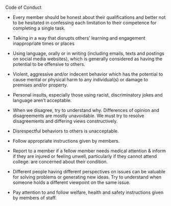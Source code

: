 Code of Conduct

- Every member should be honest about their qualifications and better not to be hesitated in confessing each limitation to their competence for completing a single task.

- Talking in a way that disrupts others’ learning and engagement inappropriate times or places
- Using language, orally or in writing (including emails, texts and postings on social media websites), which is generally considered as having the potential to be offensive to others.
- Violent, aggressive and/or indecent behavior which has the potential to cause mental or physical harm to any individual(s) or damage to premises and/or property.
- Personal insults, especially those using racist, discriminatory jokes and language aren’t acceptable.
- When we disagree, try to understand why. Differences of opinion and disagreements are mostly unavoidable. We must try to resolve disagreements and differing views constructively.
- Disrespectful behaviors to others is unacceptable.
- Follow appropriate instructions given by members.
- Report to a member if a fellow member needs medical attention & inform if they are injured or feeling unwell, particularly if they cannot attend college.                                                                        are concerned about their condition.
- Different people having different perspectives on issues can be valuable for solving problems or generating new ideas. Try to understand when someone holds a different viewpoint on the same issue.
- Pay attention to and follow welfare, health and safety instructions given by members of staff.
